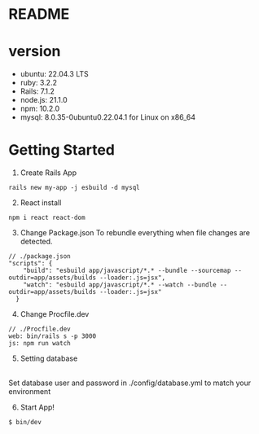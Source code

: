 # README

# version
* ubuntu: 22.04.3 LTS
* ruby: 3.2.2
* Rails: 7.1.2
* node.js: 21.1.0 
* npm: 10.2.0
* mysql: 8.0.35-0ubuntu0.22.04.1 for Linux on x86_64

# Getting Started
1. Create Rails App
```
rails new my-app -j esbuild -d mysql
```

2. React install
```
npm i react react-dom
```

3. Change Package.json
To rebundle everything when file changes are detected.

```
// ./package.json
"scripts": {
    "build": "esbuild app/javascript/*.* --bundle --sourcemap --outdir=app/assets/builds --loader:.js=jsx",
    "watch": "esbuild app/javascript/*.* --watch --bundle --outdir=app/assets/builds --loader:.js=jsx"
  }
```

4. Change Procfile.dev
```
// ./Procfile.dev
web: bin/rails s -p 3000
js: npm run watch
```

5. Setting database<br>
<br>
Set database user and password in ./config/database.yml to match your environment

6. Start App!<br>
```
$ bin/dev
```
